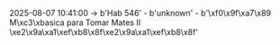2025-08-07 10:41:00 -> b'Hab 546' - b'unknown' - b'\xf0\x9f\xa7\x89  M\xc3\xbasica para Tomar Mates II  \xe2\x9a\xa1\xef\xb8\x8f\xe2\x9a\xa1\xef\xb8\x8f'
